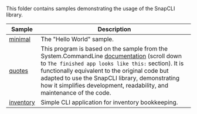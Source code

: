 This folder contains samples demonstrating the usage of the SnapCLI library.

| Sample | Description |
|--------|-------------|
| [minimal](./minimal/Program.cs) | The "Hello World" sample. |
| [quotes](./quotes/Program.cs)  |  This program is based on the sample from the System.CommandLine [documentation](https://learn.microsoft.com/en-us/dotnet/standard/commandline/get-started-tutorial#add-subcommands-and-custom-validation) (scroll down to `The finished app looks like this:` section). It is functionally equivalent to the original code but adapted to use the SnapCLI library, demonstrating how it simplifies development, readability, and maintenance of the code. |
| [inventory](./inventory/Program.cs) | Simple CLI application for inventory bookkeeping. |
